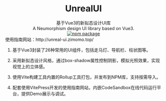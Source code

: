 <h1 align="center">UnrealUI</h1>

<div align="center">
基于Vue3的新拟态设计UI库
<br />
A Neumorphism design UI library based on Vue3.
<br />
<a href="https://npmjs.com/package/unreal-ui-next"><img src="https://img.shields.io/npm/v/unreal-ui-next.svg" alt="npm package"></a>
</div>
使用指南网站：http://unreal-ui.zimomo.top/


1. 基于Vue3封装了26种常用的UI组件，包括走马灯、导航栏、柱状图等。 

2. 采用新拟态设计风格，通过box-shadow属性控制阴影，模拟光照效果，实现视觉上的立体感。 

3. 使用Vite构建工具内置的Rollup工具打包，并发布到NPM库，支持按需导入。 

4. 配套使用VitePress开发的使用指南网站，内嵌CodeSandbox在线代码运行平台，提供Demo展示与调试。 

